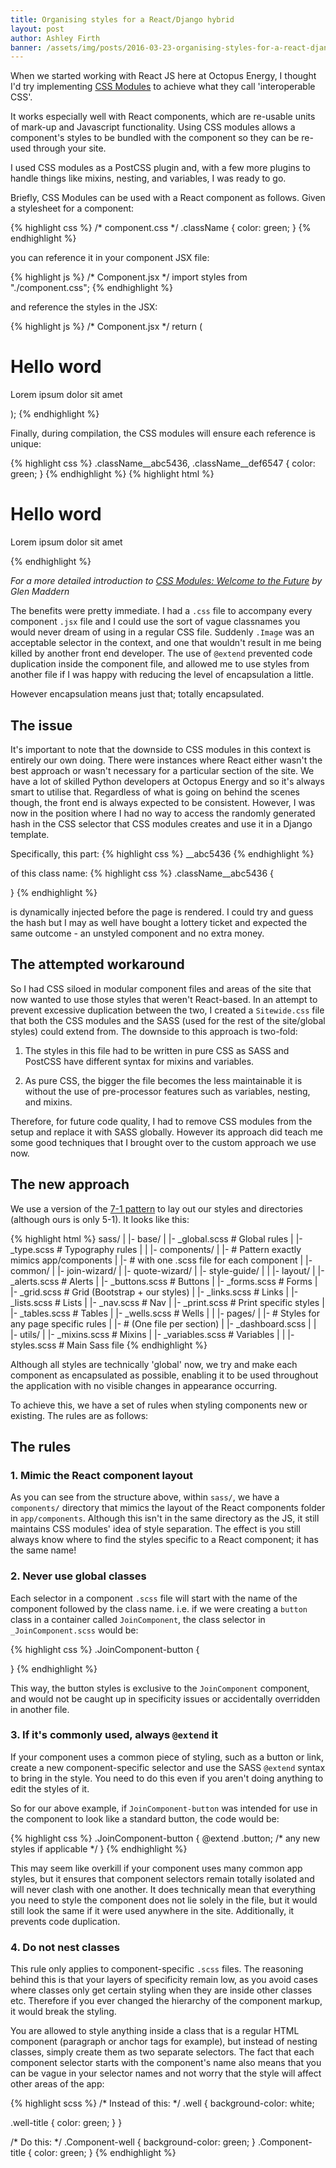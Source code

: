 ```yaml
---
title: Organising styles for a React/Django hybrid
layout: post
author: Ashley Firth
banner: /assets/img/posts/2016-03-23-organising-styles-for-a-react-django-hybrid.jpg
---
```


When we started working with React JS here at Octopus Energy, I thought I'd try
implementing [CSS Modules](https://github.com/css-modules/css-modules) to
achieve what they call 'interoperable CSS'.

It works especially well with React components, which are re-usable units of
mark-up and Javascript functionality. Using CSS modules allows a component's
styles to be bundled with the component so they can be re-used through your
site.

I used CSS modules as a PostCSS plugin and, with a few more plugins to handle
things like mixins, nesting, and variables, I was ready to go.

Briefly, CSS Modules can be used with a React component as follows. Given a stylesheet for a component:

{% highlight css %}
/* component.css */
.className {
    color: green;
}
{% endhighlight %}

you can reference it in your component JSX file:

{% highlight js %}
/* Component.jsx */
import styles from "./component.css";
{% endhighlight %}

and reference the styles in the JSX:

{% highlight js %}
/* Component.jsx */
return (
	<h1 class={styles.className}>Hello word</h1>
	<p className={styles.className}>Lorem ipsum dolor sit amet</p>
);
{% endhighlight %}

Finally, during compilation, the CSS modules will ensure each reference is unique:

{% highlight css %}
.className__abc5436,
.className__def6547 {
	color: green;
}
{% endhighlight %}
{% highlight html %}
<h1 class="className__abc5436">Hello word</h1>
<p class="className__def6547">Lorem ipsum dolor sit amet</p>
{% endhighlight %}

*For a more detailed introduction to [CSS Modules: Welcome to the Future](http://glenmaddern.com/articles/css-modules) by Glen Maddern*

The benefits were pretty immediate. I had a `.css` file to accompany every
component `.jsx` file and I could use the sort of vague classnames you would
never dream of using in a regular CSS file. Suddenly `.Image` was an
acceptable selector in the context, and one that wouldn't result in me being
killed by another front end developer. The use of `@extend` prevented code
duplication inside the component file, and allowed me to use styles from another
file if I was happy with reducing the level of encapsulation a little.

However encapsulation means just that; totally encapsulated. 

## The issue

It's important to note that the downside to CSS modules in this context is
entirely our own doing. There were instances where React either wasn't the best
approach or wasn't necessary for a particular section of the site. We have a lot
of skilled Python developers at Octopus Energy and so it's always smart to
utilise that. Regardless of what is going on behind the scenes though, the front
end is always expected to be consistent. However, I was now in the position where
I had no way to access the randomly generated hash in the CSS selector that CSS
modules creates and use it in a Django template.

Specifically, this part:
{% highlight css %}
__abc5436
{% endhighlight %}

of this class name:
{% highlight css %}
.className__abc5436 {
	
}
{% endhighlight %}

is dynamically injected before the page is rendered. I could try and guess the
hash but I may as well have bought a lottery ticket and expected the same
outcome - an unstyled component and no extra money.

## The attempted workaround

So I had CSS siloed in modular component files and areas of the site that now
wanted to use those styles that weren't React-based. In an attempt to prevent
excessive duplication between the two, I created a `Sitewide.css` file that both
the CSS modules and the SASS (used for the rest of the site/global styles) could
extend from. The downside to this approach is two-fold:  
  
1) The styles in this file had to be written in pure CSS as SASS and PostCSS have different syntax for mixins and variables.  
  
2) As pure CSS, the bigger the file becomes the less maintainable it is without the use of pre-processor features such as variables, nesting, and mixins.

Therefore, for future code quality, I had to remove CSS modules from the setup
and replace it with SASS globally. However its approach did teach me some good
techniques that I brought over to the custom approach we use now.

## The new approach

We use a version of the [7-1 pattern](http://sass-guidelin.es/#the-7-1-pattern)
to lay out our styles and directories (although ours is only 5-1). It looks like
this:

{% highlight html %}
sass/
|
|- base/
|    |- _global.scss    # Global rules
|    |- _type.scss      # Typography rules
|
|
|- components/
|    |- # Pattern exactly mimics app/components
|    |- # with one .scss file for each component
|    |- common/
|    |- join-wizard/
|    |- quote-wizard/
|    |- style-guide/
|
|
|- layout/
|    |- _alerts.scss    # Alerts
|    |- _buttons.scss   # Buttons
|    |- _forms.scss     # Forms
|    |- _grid.scss      # Grid (Bootstrap + our styles)
|    |- _links.scss     # Links
|    |- _lists.scss     # Lists
|    |- _nav.scss       # Nav
|    |- _print.scss     # Print specific styles
|    |- _tables.scss    # Tables
|    |- _wells.scss     # Wells
|
|
|- pages/
|    |- # Styles for any page specific rules
|    |- # (One file per section)
|    |- _dashboard.scss
|
|
|- utils/
|    |- _mixins.scss    # Mixins
|    |- _variables.scss # Variables
|
|
|- styles.scss          # Main Sass file
{% endhighlight %}

Although all styles are technically 'global' now, we try and make each component as encapsulated as possible, enabling it to be used throughout the application with no visible changes in appearance occurring. 

To achieve this, we have a set of rules when styling components new or existing. The rules are as follows:

## The rules

### 1. Mimic the React component layout

As you can see from the structure above, within `sass/`, we have a `components/` directory that mimics the layout of the React components folder in `app/components`. Although this isn't in the same directory as the JS, it still maintains CSS modules' idea of style separation. The effect is you still always know where to find the styles specific to a React component; it has the same name!

### 2. Never use global classes

Each selector in a component `.scss` file will start with the name of the component followed by the class name. i.e. if we were creating a `button` class in a container called `JoinComponent`, the class selector in `_JoinComponent.scss` would be:

{% highlight css %}
.JoinComponent-button {
  
}
{% endhighlight %}

This way, the button styles is exclusive to the `JoinComponent` component, and would not be caught up in specificity issues or accidentally overridden in another file.

### 3. If it's commonly used, always `@extend` it

If your component uses a common piece of styling, such as a button or link, create a new component-specific selector and use the SASS `@extend` syntax to bring in the style. You need to do this even if you aren't doing anything to edit the styles of it.

So for our above example, if `JoinComponent-button` was intended for use in the component to look like a standard button, the code would be:

{% highlight css %}
.JoinComponent-button {
  @extend .button;
  /* any new styles if applicable */
}
{% endhighlight %}

This may seem like overkill if your component uses many common app styles, but it ensures that component selectors remain totally isolated and will never clash with one another. It does technically mean that everything you need to style the component does not lie solely in the file, but it would still look the same if it were used anywhere in the site. Additionally, it prevents code duplication.

### 4. Do not nest classes

This rule only applies to component-specific `.scss` files. The reasoning behind this is that your layers of specificity remain low, as you avoid cases where classes only get certain styling when they are inside other classes etc. Therefore if you ever changed the hierarchy of the component markup, it would break the styling.

You are allowed to style anything inside a class that is a regular HTML component (paragraph or anchor tags for example), but instead of nesting classes, simply create them as two separate selectors. The fact that each component selector starts with the component's name also means that you can be vague in your selector names and not worry that the style will affect other areas of the app:

{% highlight scss %}
/* Instead of this: */
.well {
  background-color: white;

  .well-title {
    color: green;
  }
}

/* Do this: */
.Component-well {
  background-color: green;
}
.Component-title {
  color: green;
}
{% endhighlight %}
